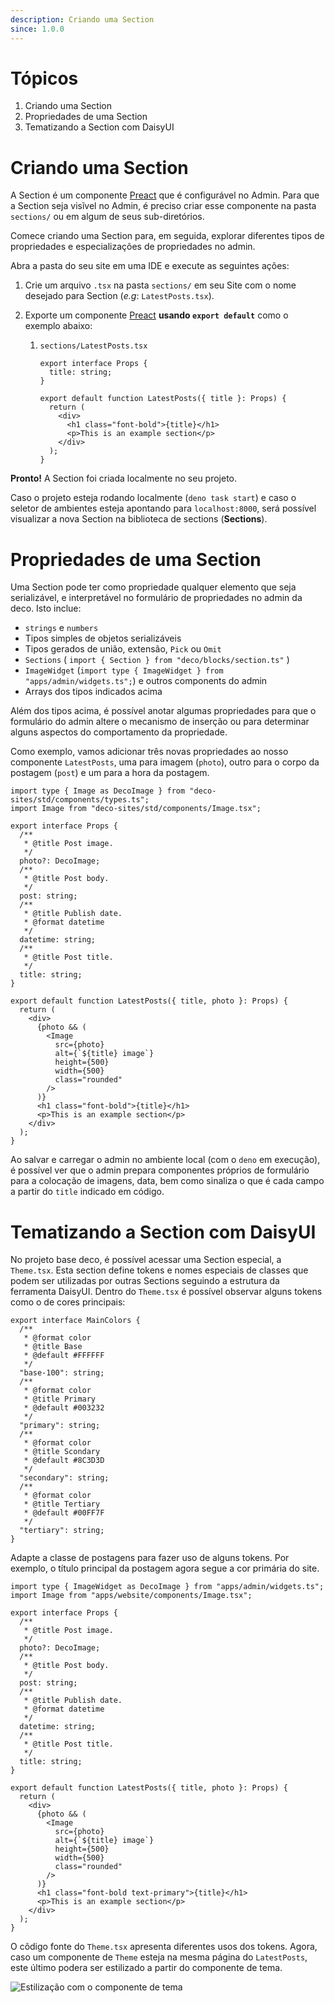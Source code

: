 ```yaml
---
description: Criando uma Section
since: 1.0.0
---
```


# Tópicos

1. Criando uma Section
2. Propriedades de uma Section
3. Tematizando a Section com DaisyUI

# Criando uma Section

A Section é um componente [Preact](https://preactjs.com/) que é configurável no
Admin. Para que a Section seja visĩvel no Admin, é preciso criar esse componente
na pasta `sections/` ou em algum de seus sub-diretórios.

Comece criando uma Section para, em seguida, explorar diferentes tipos de
propriedades e especializações de propriedades no admin.

Abra a pasta do seu site em uma IDE e execute as seguintes ações:

1. Crie um arquivo `.tsx` na pasta `sections/` em seu Site com o nome desejado
   para Section (_e.g_: `LatestPosts.tsx`).

2. Exporte um componente [Preact](https://preactjs.com/) **usando
   `export default`** como o exemplo abaixo:

   1. `sections/LatestPosts.tsx`

      ```tsx
      export interface Props {
        title: string;
      }

      export default function LatestPosts({ title }: Props) {
        return (
          <div>
            <h1 class="font-bold">{title}</h1>
            <p>This is an example section</p>
          </div>
        );
      }
      ```

**Pronto!** A Section foi criada localmente no seu projeto.

Caso o projeto esteja rodando localmente (`deno task start`) e caso o seletor de
ambientes esteja apontando para `localhost:8000`, será possível visualizar a
nova Section na biblioteca de sections (**Sections**).

# Propriedades de uma Section

Uma Section pode ter como propriedade qualquer elemento que seja serializável, e
interpretável no formulário de propriedades no admin da deco. Isto inclue:

- `strings` e `numbers`
- Tipos simples de objetos serializáveis
- Tipos gerados de união, extensão, `Pick` ou `Omit`
- `Sections` ( `import { Section } from "deco/blocks/section.ts"` )
- `ImageWidget` (`import type { ImageWidget } from "apps/admin/widgets.ts";`) e
  outros components do admin
- Arrays dos tipos indicados acima

Além dos tipos acima, é possível anotar algumas propriedades para que o
formulário do admin altere o mecanismo de inserção ou para determinar alguns
aspectos do comportamento da propriedade.

Como exemplo, vamos adicionar três novas propriedades ao nosso componente
`LatestPosts`, uma para imagem (`photo`), outro para o corpo da postagem
(`post`) e um para a hora da postagem.

```tsx
import type { Image as DecoImage } from "deco-sites/std/components/types.ts";
import Image from "deco-sites/std/components/Image.tsx";

export interface Props {
  /**
   * @title Post image.
   */
  photo?: DecoImage;
  /**
   * @title Post body.
   */
  post: string;
  /**
   * @title Publish date.
   * @format datetime
   */
  datetime: string;
  /**
   * @title Post title.
   */
  title: string;
}

export default function LatestPosts({ title, photo }: Props) {
  return (
    <div>
      {photo && (
        <Image
          src={photo}
          alt={`${title} image`}
          height={500}
          width={500}
          class="rounded"
        />
      )}
      <h1 class="font-bold">{title}</h1>
      <p>This is an example section</p>
    </div>
  );
}
```

Ao salvar e carregar o admin no ambiente local (com o `deno` em execução), é
possível ver que o admin prepara componentes próprios de formulário para a
colocação de imagens, data, bem como sinaliza o que é cada campo a partir do
`title` indicado em código.

# Tematizando a Section com DaisyUI

No projeto base deco, é possível acessar uma Section especial, a `Theme.tsx`.
Esta section define tokens e nomes especiais de classes que podem ser utilizadas
por outras Sections seguindo a estrutura da ferramenta DaisyUI. Dentro do
`Theme.tsx` é possível observar alguns tokens como o de cores principais:

```tsx
export interface MainColors {
  /**
   * @format color
   * @title Base
   * @default #FFFFFF
   */
  "base-100": string;
  /**
   * @format color
   * @title Primary
   * @default #003232
   */
  "primary": string;
  /**
   * @format color
   * @title Scondary
   * @default #8C3D3D
   */
  "secondary": string;
  /**
   * @format color
   * @title Tertiary
   * @default #00FF7F
   */
  "tertiary": string;
}
```

Adapte a classe de postagens para fazer uso de alguns tokens. Por exemplo, o
título principal da postagem agora segue a cor primária do site.

```tsx
import type { ImageWidget as DecoImage } from "apps/admin/widgets.ts";
import Image from "apps/website/components/Image.tsx";

export interface Props {
  /**
   * @title Post image.
   */
  photo?: DecoImage;
  /**
   * @title Post body.
   */
  post: string;
  /**
   * @title Publish date.
   * @format datetime
   */
  datetime: string;
  /**
   * @title Post title.
   */
  title: string;
}

export default function LatestPosts({ title, photo }: Props) {
  return (
    <div>
      {photo && (
        <Image
          src={photo}
          alt={`${title} image`}
          height={500}
          width={500}
          class="rounded"
        />
      )}
      <h1 class="font-bold text-primary">{title}</h1>
      <p>This is an example section</p>
    </div>
  );
}
```

O cõdigo fonte do `Theme.tsx` apresenta diferentes usos dos tokens. Agora, caso
um componente de `Theme` esteja na mesma página do `LatestPosts`, este último
podera ser estilizado a partir do componente de tema.

![Estilização com o componente de tema](https://github.com/deco-cx/apps/assets/882438/10e8d567-6eab-498b-ac8e-44e3362b3131)
